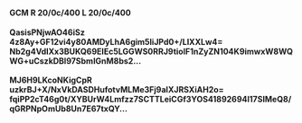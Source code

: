 #### GCM R 20/0c/400 L 20/0c/400
**QasisPNjwAO46iSz**<br/>**4z8Ay+GF12vi4y80AMDyLhA6gim5liJPd0+/LIXXLw4=**<br/>**Nb2g4VdIXx3BUKQ69EIEc5LGGWS0RRJ9tiolF1nZyZN104K9imwxW8WQWG+uCszkDBl97SbmIGnM8bs2...**<br/><br/>
**MJ6H9LKcoNKigCpR**<br/>**uzkrBJ+X/NxVkDASDHufotvMLMe3Fj9alXJRSXiAH2o=**<br/>**fqiPP2cT46g0t/XYBUrW4Lmfzz7SCTTLeiCGf3YOS41892694l17SIMeQ8/qGRPNpOmUb8Un7E67txQY...**